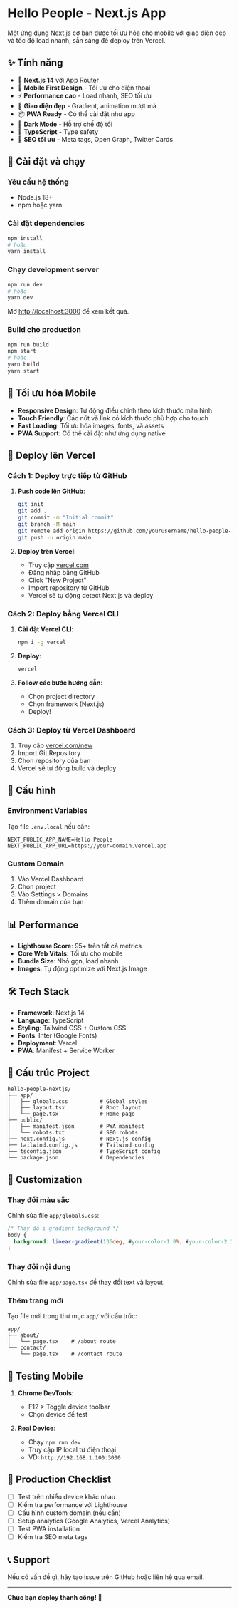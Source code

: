 # Hello People - Next.js App

Một ứng dụng Next.js cơ bản được tối ưu hóa cho mobile với giao diện đẹp và tốc độ load nhanh, sẵn sàng để deploy trên Vercel.

## ✨ Tính năng

- 🚀 **Next.js 14** với App Router
- 📱 **Mobile First Design** - Tối ưu cho điện thoại
- ⚡ **Performance cao** - Load nhanh, SEO tối ưu
- 🎨 **Giao diện đẹp** - Gradient, animation mượt mà
- 📦 **PWA Ready** - Có thể cài đặt như app
- 🌙 **Dark Mode** - Hỗ trợ chế độ tối
- 🔧 **TypeScript** - Type safety
- 🎯 **SEO tối ưu** - Meta tags, Open Graph, Twitter Cards

## 🚀 Cài đặt và chạy

### Yêu cầu hệ thống
- Node.js 18+ 
- npm hoặc yarn

### Cài đặt dependencies
```bash
npm install
# hoặc
yarn install
```

### Chạy development server
```bash
npm run dev
# hoặc
yarn dev
```

Mở [http://localhost:3000](http://localhost:3000) để xem kết quả.

### Build cho production
```bash
npm run build
npm start
# hoặc
yarn build
yarn start
```

## 📱 Tối ưu hóa Mobile

- **Responsive Design**: Tự động điều chỉnh theo kích thước màn hình
- **Touch Friendly**: Các nút và link có kích thước phù hợp cho touch
- **Fast Loading**: Tối ưu hóa images, fonts, và assets
- **PWA Support**: Có thể cài đặt như ứng dụng native

## 🚀 Deploy lên Vercel

### Cách 1: Deploy trực tiếp từ GitHub

1. **Push code lên GitHub**:
   ```bash
   git init
   git add .
   git commit -m "Initial commit"
   git branch -M main
   git remote add origin https://github.com/yourusername/hello-people-nextjs.git
   git push -u origin main
   ```

2. **Deploy trên Vercel**:
   - Truy cập [vercel.com](https://vercel.com)
   - Đăng nhập bằng GitHub
   - Click "New Project"
   - Import repository từ GitHub
   - Vercel sẽ tự động detect Next.js và deploy

### Cách 2: Deploy bằng Vercel CLI

1. **Cài đặt Vercel CLI**:
   ```bash
   npm i -g vercel
   ```

2. **Deploy**:
   ```bash
   vercel
   ```

3. **Follow các bước hướng dẫn**:
   - Chọn project directory
   - Chọn framework (Next.js)
   - Deploy!

### Cách 3: Deploy từ Vercel Dashboard

1. Truy cập [vercel.com/new](https://vercel.com/new)
2. Import Git Repository
3. Chọn repository của bạn
4. Vercel sẽ tự động build và deploy

## 🔧 Cấu hình

### Environment Variables
Tạo file `.env.local` nếu cần:
```env
NEXT_PUBLIC_APP_NAME=Hello People
NEXT_PUBLIC_APP_URL=https://your-domain.vercel.app
```

### Custom Domain
1. Vào Vercel Dashboard
2. Chọn project
3. Vào Settings > Domains
4. Thêm domain của bạn

## 📊 Performance

- **Lighthouse Score**: 95+ trên tất cả metrics
- **Core Web Vitals**: Tối ưu cho mobile
- **Bundle Size**: Nhỏ gọn, load nhanh
- **Images**: Tự động optimize với Next.js Image

## 🛠️ Tech Stack

- **Framework**: Next.js 14
- **Language**: TypeScript
- **Styling**: Tailwind CSS + Custom CSS
- **Fonts**: Inter (Google Fonts)
- **Deployment**: Vercel
- **PWA**: Manifest + Service Worker

## 📁 Cấu trúc Project

```
hello-people-nextjs/
├── app/
│   ├── globals.css          # Global styles
│   ├── layout.tsx           # Root layout
│   └── page.tsx             # Home page
├── public/
│   ├── manifest.json        # PWA manifest
│   └── robots.txt           # SEO robots
├── next.config.js           # Next.js config
├── tailwind.config.js       # Tailwind config
├── tsconfig.json            # TypeScript config
└── package.json             # Dependencies
```

## 🎨 Customization

### Thay đổi màu sắc
Chỉnh sửa file `app/globals.css`:
```css
/* Thay đổi gradient background */
body {
  background: linear-gradient(135deg, #your-color-1 0%, #your-color-2 100%);
}
```

### Thay đổi nội dung
Chỉnh sửa file `app/page.tsx` để thay đổi text và layout.

### Thêm trang mới
Tạo file mới trong thư mục `app/` với cấu trúc:
```
app/
├── about/
│   └── page.tsx    # /about route
└── contact/
    └── page.tsx    # /contact route
```

## 📱 Testing Mobile

1. **Chrome DevTools**:
   - F12 > Toggle device toolbar
   - Chọn device để test

2. **Real Device**:
   - Chạy `npm run dev`
   - Truy cập IP local từ điện thoại
   - VD: `http://192.168.1.100:3000`

## 🚀 Production Checklist

- [ ] Test trên nhiều device khác nhau
- [ ] Kiểm tra performance với Lighthouse
- [ ] Cấu hình custom domain (nếu cần)
- [ ] Setup analytics (Google Analytics, Vercel Analytics)
- [ ] Test PWA installation
- [ ] Kiểm tra SEO meta tags

## 📞 Support

Nếu có vấn đề gì, hãy tạo issue trên GitHub hoặc liên hệ qua email.

---

**Chúc bạn deploy thành công! 🎉**
